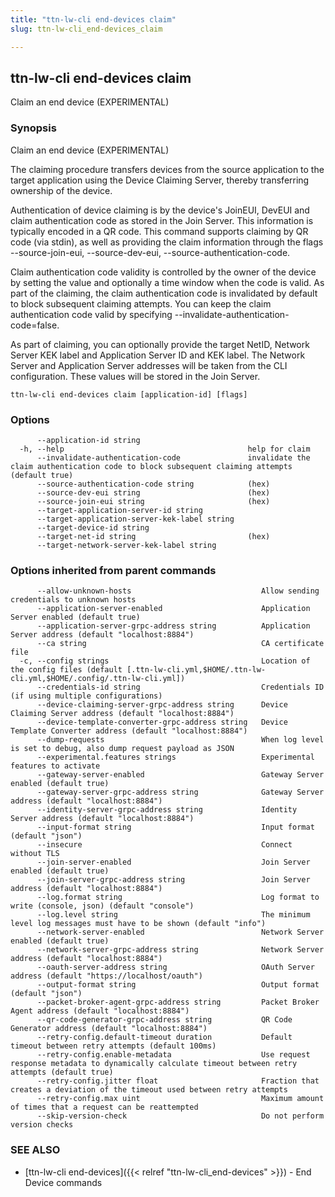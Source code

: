 ```yaml
---
title: "ttn-lw-cli end-devices claim"
slug: ttn-lw-cli_end-devices_claim

---
```


## ttn-lw-cli end-devices claim

Claim an end device (EXPERIMENTAL)

### Synopsis

Claim an end device (EXPERIMENTAL)

The claiming procedure transfers devices from the source application to the
target application using the Device Claiming Server, thereby transferring
ownership of the device.

Authentication of device claiming is by the device's JoinEUI, DevEUI and claim
authentication code as stored in the Join Server. This information is typically
encoded in a QR code. This command supports claiming by QR code (via stdin), as
well as providing the claim information through the flags --source-join-eui,
--source-dev-eui, --source-authentication-code.

Claim authentication code validity is controlled by the owner of the device by
setting the value and optionally a time window when the code is valid. As part
of the claiming, the claim authentication code is invalidated by default to
block subsequent claiming attempts. You can keep the claim authentication code
valid by specifying --invalidate-authentication-code=false.

As part of claiming, you can optionally provide the target NetID, Network Server
KEK label and Application Server ID and KEK label. The Network Server and
Application Server addresses will be taken from the CLI configuration. These
values will be stored in the Join Server.

```
ttn-lw-cli end-devices claim [application-id] [flags]
```

### Options

```
      --application-id string                        
  -h, --help                                         help for claim
      --invalidate-authentication-code               invalidate the claim authentication code to block subsequent claiming attempts (default true)
      --source-authentication-code string            (hex)
      --source-dev-eui string                        (hex)
      --source-join-eui string                       (hex)
      --target-application-server-id string          
      --target-application-server-kek-label string   
      --target-device-id string                      
      --target-net-id string                         (hex)
      --target-network-server-kek-label string       
```

### Options inherited from parent commands

```
      --allow-unknown-hosts                             Allow sending credentials to unknown hosts
      --application-server-enabled                      Application Server enabled (default true)
      --application-server-grpc-address string          Application Server address (default "localhost:8884")
      --ca string                                       CA certificate file
  -c, --config strings                                  Location of the config files (default [.ttn-lw-cli.yml,$HOME/.ttn-lw-cli.yml,$HOME/.config/.ttn-lw-cli.yml])
      --credentials-id string                           Credentials ID (if using multiple configurations)
      --device-claiming-server-grpc-address string      Device Claiming Server address (default "localhost:8884")
      --device-template-converter-grpc-address string   Device Template Converter address (default "localhost:8884")
      --dump-requests                                   When log level is set to debug, also dump request payload as JSON
      --experimental.features strings                   Experimental features to activate
      --gateway-server-enabled                          Gateway Server enabled (default true)
      --gateway-server-grpc-address string              Gateway Server address (default "localhost:8884")
      --identity-server-grpc-address string             Identity Server address (default "localhost:8884")
      --input-format string                             Input format (default "json")
      --insecure                                        Connect without TLS
      --join-server-enabled                             Join Server enabled (default true)
      --join-server-grpc-address string                 Join Server address (default "localhost:8884")
      --log.format string                               Log format to write (console, json) (default "console")
      --log.level string                                The minimum level log messages must have to be shown (default "info")
      --network-server-enabled                          Network Server enabled (default true)
      --network-server-grpc-address string              Network Server address (default "localhost:8884")
      --oauth-server-address string                     OAuth Server address (default "https://localhost/oauth")
      --output-format string                            Output format (default "json")
      --packet-broker-agent-grpc-address string         Packet Broker Agent address (default "localhost:8884")
      --qr-code-generator-grpc-address string           QR Code Generator address (default "localhost:8884")
      --retry-config.default-timeout duration           Default timeout between retry attempts (default 100ms)
      --retry-config.enable-metadata                    Use request response metadata to dynamically calculate timeout between retry attempts (default true)
      --retry-config.jitter float                       Fraction that creates a deviation of the timeout used between retry attempts
      --retry-config.max uint                           Maximum amount of times that a request can be reattempted
      --skip-version-check                              Do not perform version checks
```

### SEE ALSO

* [ttn-lw-cli end-devices]({{< relref "ttn-lw-cli_end-devices" >}})	 - End Device commands

